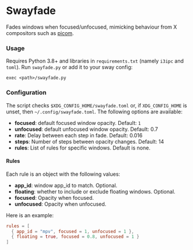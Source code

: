 # Swayfade

Fades windows when focused/unfocused, mimicking behaviour from X compositors
such as [picom](https://github.com/yshui/picom).

### Usage

Requires Python 3.8+ and libraries in `requirements.txt` (namely `i3ipc`
and `toml`). Run `swayfade.py` or add it to your sway config:

```
exec <path>/swayfade.py
```

### Configuration

The script checks `$XDG_CONFIG_HOME/swayfade.toml` or, if `XDG_CONFIG_HOME`
is unset, then `~/.config/swayfade.toml`. The following options are available:

* **focused**: default focused window opacity. Default: `1`
* **unfocused**: default unfocused window opacity. Default: 0.7
* **rate**: Delay between each step in fade. Default: 0.016
* **steps**: Number of steps between opacity changes. Default: 14
* **rules**: List of rules for specific windows. Default is none.

#### Rules

Each rule is an object with the following values:
* **app_id**: window app_id to match. Optional.
* **floating**: whether to include or exclude floating windows. Optional.
* **focused**: Opacity when focused.
* **unfocused**: Opacity when unfocused.

Here is an example:

```toml
rules = [
  { app_id = "mpv", focused = 1, unfocused = 1 },
  { floating = true, focused = 0.8, unfocused = 1 }
]
```
